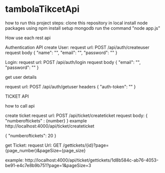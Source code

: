 # tambolaTikcetApi
how to run this project
steps:
clone this repository in local
install node packages using npm install
setup mongodb
run the command "node app.js"

How use each rest api


Authentication API
create User:
request url: POST /api/auth/createuser
request body
{
  "name": "",
  "email": "",
  "password": ""
}

Login:
request url: POST /api/auth/login
request body
{
  "email": "",
  "password": ""
}


get user details

request url: POST /api/auth/getuser
headers
{
  "auth-token": ""
}




TICKET API


how to call api 

create ticket
request url: POST /api/ticket/createticket
request body:
{
  "numberoftickets" : {number}
}
example
http://localhost:4000/api/ticket/createticket

{
  "numberoftickets": 20
}

get Ticket:
request Url: GET /gettickets/{id}?page={page_number}&pageSize={page_size}

example: http://localhost:4000/api/ticket/gettickets/1d8b584c-ab76-4053-be91-e4c7e8b9b751?page=1&pageSize=3


